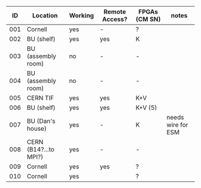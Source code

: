 | ID  | Location                   | Working | Remote Access? | FPGAs (CM SN)     | notes |
| --- | --- | --- | --- |--- | --- |
| 001 | Cornell                    | yes | -             |?  | |
| 002 | BU (shelf)                 | yes | yes           | K       | |
| 003 | BU (assembly room)         | no | -             | -       | |
| 004 | BU (assembly room)         | no | -             | -       | |
| 005 | CERN TIF                   | yes| yes             | K+V       | |
| 006 | BU (shelf)                 | yes| yes            | K+V (5) | |
| 007 | BU (Dan's house)           | yes| -              | K        | needs wire for ESM |
| 008 | CERN (B14?...to MPI?)      | yes| -            | -       | |
| 009 | Cornell                    | yes| yes              | ?       | |
| 010 | Cornell                    | yes|             |  ?| |
